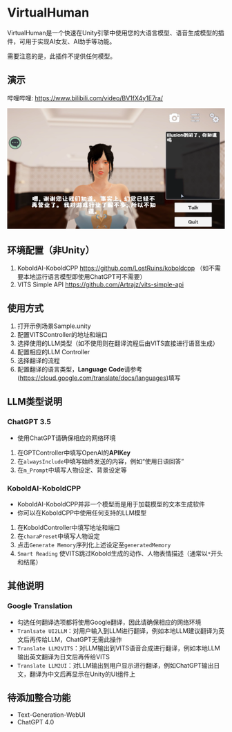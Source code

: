 # VirtualHuman

VirtualHuman是一个快速在Unity引擎中使用您的大语言模型、语音生成模型的插件，可用于实现AI女友、AI助手等功能。

需要注意的是，此插件不提供任何模型。

## 演示 

哔哩哔哩: https://www.bilibili.com/video/BV1fX4y1E7ra/

<img src="Image/Sample.png">

## 环境配置（非Unity）
1. KoboldAI-KoboldCPP https://github.com/LostRuins/koboldcpp
（如不需要本地运行语言模型即使用ChatGPT可不需要）
2. VITS Simple API https://github.com/Artrajz/vits-simple-api

## 使用方式
1. 打开示例场景Sample.unity
2. 配置VITSController的地址和端口
3. 选择使用的LLM类型（如不使用则在翻译流程后由VITS直接进行语音生成）
4. 配置相应的LLM Controller
5. 选择翻译的流程
6. 配置翻译的语言类型，<b>Language Code</b>请参考(https://cloud.google.com/translate/docs/languages)填写

## LLM类型说明

### ChatGPT 3.5
- 使用ChatGPT请确保相应的网络环境
1. 在GPTController中填写OpenAI的<b>APIKey</b>
2. 在``alwaysInclude``中填写始终发送的内容，例如“使用日语回答”
3. 在``m_Prompt``中填写人物设定、背景设定等

### KoboldAI-KoboldCPP
- KoboldAI-KoboldCPP并非一个模型而是用于加载模型的文本生成软件
- 你可以在KoboldCPP中使用任何支持的LLM模型
1. 在KoboldController中填写地址和端口
2. 在``charaPreset``中填写人物设定
3. 点击``Generate Memory``序列化上述设定至``generatedMemory``
4. ``Smart Reading`` 使VITS跳过Kobold生成的动作、人物表情描述（通常以``*``开头和结尾）

## 其他说明

### Google Translation
- 勾选任何翻译选项都将使用Google翻译，因此请确保相应的网络环境
- ``Tranlsate UI2LLM``：对用户输入到LLM进行翻译，例如本地LLM建议翻译为英文后再传给LLM，ChatGPT无需此操作
- ``Translate LLM2VITS``：对LLM输出到VITS语音合成进行翻译，例如本地LLM输出英文翻译为日文后再传给VITS
- ``Translate LLM2UI``：对LLM输出到用户显示进行翻译，例如ChatGPT输出日文，翻译为中文后再显示在Unity的UI组件上

## 待添加整合功能
- Text-Generation-WebUI
- ChatGPT 4.0